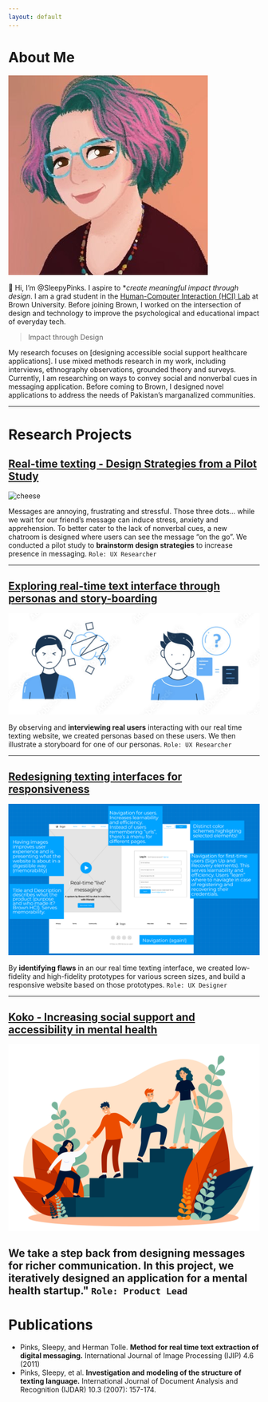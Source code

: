 ```yaml
---
layout: default
---
```


# About Me

<img class="profile-picture" src="images/1599155795154.jpeg">

👋 Hi, I’m @SleepyPinks. I aspire to **create meaningful impact through design*. I am a grad student in the [Human-Computer Interaction (HCI) Lab](https://hci.brown.edu/) at Brown University. Before joining Brown, I worked on the intersection of design and technology to improve the psychological and educational impact of everyday tech.

> Impact through Design

My research focuses on [designing accessible social support healthcare applications]. I use mixed methods research in my work, including interviews, ethnography observations, grounded theory and surveys. Currently, I am researching on ways to convey social and nonverbal cues in messaging application. Before coming to Brown, I designed novel applications to address the needs of Pakistan’s marganalized communities.

***

# Research Projects

## [**Real-time texting - Design Strategies from a Pilot Study**](https://sleepypinks.github.io/livetyping)

![cheese](images/texting.jpeg)

Messages are annoying, frustrating and stressful. Those three dots… while we wait for our friend’s message can induce stress, anxiety and apprehension. To better cater to the lack of nonverbal cues, a new chatroom is designed where users can see the message “on the go”. We conducted a pilot study to **brainstorm design strategies** to increase presence in messaging.
`Role: UX Researcher`

***

## [**Exploring real-time text interface through personas and story-boarding**](https://sleepypinks.github.io/personas)

![confuse2.png](images/confuse2.png)

By observing and **interviewing real users** interacting with our real time texting website, we created personas based on these users. We then illustrate a storyboard for one of our personas.
`Role: UX Researcher`

***** 

## [**Redesigning texting interfaces for responsiveness**](https://sleepypinks.github.io/redesign)

![desktop.jpeg](images/desktop.jpeg)

By **identifying flaws** in an our real time texting interface, we created low-fidelity and high-fidelity prototypes for various screen sizes, and build a responsive website based on those prototypes.
`Role: UX Designer`

*** 


## [**Koko - Increasing social support and accessibility in mental health**](https://sleepypinks.github.io/koko)

![/peer_support](images//peersupport.jpeg)

We take a step back from designing messages for richer communication. In this project, we iteratively **designed an application** for a mental health startup."
`Role: Product Lead`
---

# Publications

* Pinks, Sleepy, and Herman Tolle. **Method for real time text extraction of digital messaging.** International Journal of Image Processing (IJIP) 4.6 (2011)
* Pinks, Sleepy, et al. **Investigation and modeling of the structure of texting language.** International Journal of Document Analysis and Recognition (IJDAR) 10.3 (2007): 157-174.
